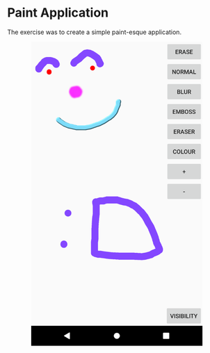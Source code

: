# Paint Application

The exercise was to create a simple paint-esque application.

<p align="center">
    <img src="https://github.com/ZdrzalikPrzemyslaw/Systemy_Mobilne/blob/main/.github/Ex_3.png"
     alt="Paint App" height="700"/>
